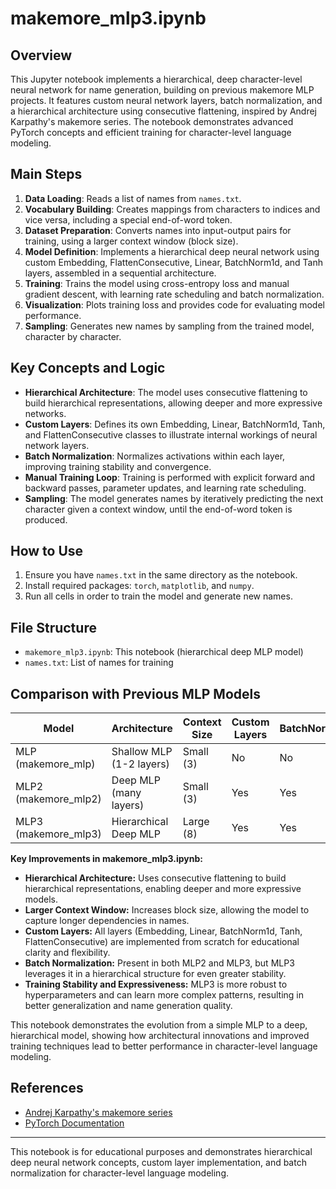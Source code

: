 # makemore_mlp3.ipynb

## Overview
This Jupyter notebook implements a hierarchical, deep character-level neural network for name generation, building on previous makemore MLP projects. It features custom neural network layers, batch normalization, and a hierarchical architecture using consecutive flattening, inspired by Andrej Karpathy's makemore series. The notebook demonstrates advanced PyTorch concepts and efficient training for character-level language modeling.

## Main Steps
1. **Data Loading**: Reads a list of names from `names.txt`.
2. **Vocabulary Building**: Creates mappings from characters to indices and vice versa, including a special end-of-word token.
3. **Dataset Preparation**: Converts names into input-output pairs for training, using a larger context window (block size).
4. **Model Definition**: Implements a hierarchical deep neural network using custom Embedding, FlattenConsecutive, Linear, BatchNorm1d, and Tanh layers, assembled in a sequential architecture.
5. **Training**: Trains the model using cross-entropy loss and manual gradient descent, with learning rate scheduling and batch normalization.
6. **Visualization**: Plots training loss and provides code for evaluating model performance.
7. **Sampling**: Generates new names by sampling from the trained model, character by character.

## Key Concepts and Logic
- **Hierarchical Architecture**: The model uses consecutive flattening to build hierarchical representations, allowing deeper and more expressive networks.
- **Custom Layers**: Defines its own Embedding, Linear, BatchNorm1d, Tanh, and FlattenConsecutive classes to illustrate internal workings of neural network layers.
- **Batch Normalization**: Normalizes activations within each layer, improving training stability and convergence.
- **Manual Training Loop**: Training is performed with explicit forward and backward passes, parameter updates, and learning rate scheduling.
- **Sampling**: The model generates names by iteratively predicting the next character given a context window, until the end-of-word token is produced.

## How to Use
1. Ensure you have `names.txt` in the same directory as the notebook.
2. Install required packages: `torch`, `matplotlib`, and `numpy`.
3. Run all cells in order to train the model and generate new names.

## File Structure
- `makemore_mlp3.ipynb`: This notebook (hierarchical deep MLP model)
- `names.txt`: List of names for training

## Comparison with Previous MLP Models

| Model         | Architecture         | Context Size | Custom Layers | BatchNorm | Hierarchical/Flattening | Training Stability | Expressiveness |
|---------------|---------------------|--------------|---------------|-----------|------------------------|-------------------|---------------|
| MLP (makemore_mlp)   | Shallow MLP (1-2 layers) | Small (3)     | No            | No        | No                     | Basic             | Limited        |
| MLP2 (makemore_mlp2) | Deep MLP (many layers)   | Small (3)     | Yes           | Yes       | No                     | Improved          | Better         |
| MLP3 (makemore_mlp3) | Hierarchical Deep MLP    | Large (8)     | Yes           | Yes       | Yes                    | Best              | Highest        |

**Key Improvements in makemore_mlp3.ipynb:**
- **Hierarchical Architecture:** Uses consecutive flattening to build hierarchical representations, enabling deeper and more expressive models.
- **Larger Context Window:** Increases block size, allowing the model to capture longer dependencies in names.
- **Custom Layers:** All layers (Embedding, Linear, BatchNorm1d, Tanh, FlattenConsecutive) are implemented from scratch for educational clarity and flexibility.
- **Batch Normalization:** Present in both MLP2 and MLP3, but MLP3 leverages it in a hierarchical structure for even greater stability.
- **Training Stability and Expressiveness:** MLP3 is more robust to hyperparameters and can learn more complex patterns, resulting in better generalization and name generation quality.

This notebook demonstrates the evolution from a simple MLP to a deep, hierarchical model, showing how architectural innovations and improved training techniques lead to better performance in character-level language modeling.

## References
- [Andrej Karpathy's makemore series](https://github.com/karpathy/makemore)
- [PyTorch Documentation](https://pytorch.org/docs/stable/index.html)

---
This notebook is for educational purposes and demonstrates hierarchical deep neural network concepts, custom layer implementation, and batch normalization for character-level language modeling.

